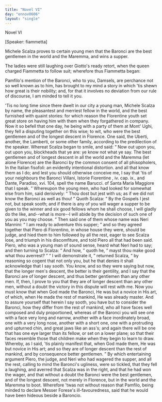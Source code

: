 ```yaml
---
title: "Novel VI"
day: "ennov0606"
layout: "single"
---
```

<html>
 <head>
 </head>
 <body>
  <div id="nov0606" type="novella" who="fiammetta">
   <head>
    Novel VI
   </head>
   <p>
    [Speaker: fiammetta]
   </p>
   <argument>
    <p>
     <milestone id="p06060001"/>
     <!--(i)-->
     Michele Scalza proves to certain young men that the
Baronci are the best gentlemen in the world and the Maremma, and wins a
supper.
     <!--(/i)-->
    </p>
   </argument>
   <div3 type="commentary" who="author">
    <p>
     <milestone id="p06060002"/>
     <!--(sc)-->
     The
     <!--(/sc)-->
     ladies were still laughing over Giotto's
	ready retort, when the queen charged Fiammetta to follow suit; wherefore thus Fiammetta
	began:
    </p>
   </div3>
   <div3 type="commentary" who="fiammetta">
    <p>
     <milestone id="p06060003"/>
     Pamfilo's mention of the
	Baronci, who to you, Damsels, are perchance not so well known as to him, has brought to my
	mind a story in which 'tis shewn how great is their nobility; and, for that it involves no
	deviation from our rule of discourse, I am minded to tell it you.
    </p>
   </div3>
   <p>
    <milestone id="p06060004"/>
    'Tis no long time
since there dwelt in our city a young man,
 Michele Scalza by name, the
pleasantest and merriest fellow in the
 world, and the best furnished with
quaint stories: for which reason
 the Florentine youth set great store on
having him with them when
 they forgathered in company.
    <milestone id="p06060005"/>
    Now it so befell
that one day, he
 being with a party of them at Mont' Ughi, they fell a
disputing
 together on this wise; to wit, who were the best gentlemen and
of
 the longest descent in Florence. One said, the Uberti, another, the
Lamberti, or some other family, according to the predilection of the
speaker.
    <milestone id="p06060006"/>
    Whereat Scalza began to smile, and said:
    <q direct="unspecified">
     Now out
 upon you, out
upon you, blockheads that ye are: ye know not what
 ye say. The best
gentlemen and of longest descent in all the world
 and the Maremma (let
alone Florence) are the Baronci by the
 common consent of all
phisopholers,
     <note>
      In the Italian
      <!--(i)-->
      fisofoli:
      <!--(/i)-->
      an
evidently intentional distortion.
     </note>
     and all that know them as I
 do;
and lest you should otherwise conceive me, I say that 'tis of
 your
neighbours the Baronci
     <note>
      Villani,
      <!--(i)-->
      Istorie
Fiorentine
      <!--(/i)-->
      , iv.
 cap.
 ix., and Dante,
      <!--(i)-->
      Paradiso,
      <!--(/i)-->
      xvi. 104,
 spell the name Barucci.
     </note>
     of
Santa Maria Maggiore that I speak.
    </q>
    <pb n="88"/>
    <milestone id="p06060007"/>
    Whereupon the young men,
who had looked for somewhat else from
 him, said derisively:
    <q direct="unspecified">
     Thou dost
but jest with us; as if we did not
 know the Baronci as well as thou!
    </q>
    <milestone id="p06060008"/>
    Quoth Scalza:
    <q direct="unspecified">
     By the Gospels
 I jest not, but speak sooth; and if there
is any of you will wager a
 supper to be given to the winner and six good
fellows whom he
 shall choose, I will gladly do the like, and--what is
more--I will
 abide by the decision of such one of you as you may
choose.
    </q>
    <milestone id="p06060009"/>
    Then
 said one of them whose name was Neri Mannini:
    <q direct="unspecified">
     I am
ready to
 adventure this supper;
    </q>
    and so they agreed together that Piero
di
 Fiorentino, in whose house they were, should be judge, and hied them
to him followed by all the rest, eager to see Scalza lose, and triumph
 in
his discomfiture, and told Piero all that had been said.
    <milestone id="p06060010"/>
    Piero, who
 was a
young man of sound sense, heard what Neri had to say; and
 then turning to
Scalza:
    <q direct="unspecified">
     And how,
    </q>
    quoth he,
    <q direct="unspecified">
     mayst thou make
 good what thou
averrest?
    </q>
    <milestone id="p06060011"/>
    <q direct="unspecified">
     I will demonstrate it,
    </q>
    returned
 Scalza,
    <q direct="unspecified">
     by
reasoning so cogent that not only you, but he that denies
 it shall
acknowledge that I say sooth.
     <milestone id="p06060012"/>
     You know, and so they were
 saying but now,
that the longer men's descent, the better is their
 gentility, and I say
that the Baronci are of longer descent, and thus
 better gentlemen than any
other men. If, then, I prove to you that
 they are of longer descent than
any other men, without a doubt the
 victory in this dispute will rest with
me.
     <milestone id="p06060013"/>
     Now you must know that
 when God made the Baronci, He was but a novice
in His art, of
 which, when He made the rest of mankind, He was already
master.
     <milestone id="p06060014"/>
     And to assure yourself that herein I say sooth, you have but to
consider
 the Baronci, how they differ from the rest of mankind, who all
have faces well composed and duly proportioned, whereas of the
 Baronci you
will see one with a face very long and narrow, another
 with a face
inordinately broad, one with a very long nose, another
 with a short one,
one with a protruding and upturned chin, and
 great jaws like an ass's; and
again there will be one that has one eye
 larger than its fellow, or set on
a lower plane; so that their faces
 resemble those that children make when
they begin to learn to draw.
     <milestone id="p06060015"/>
     Whereby, as I said, 'tis plainly manifest
that, when God made them,
 He was but novice in His art; and so they are of
longer descent
 than the rest of mankind, and by consequence better
gentlemen.
    </q>
    <milestone id="p06060016"/>
    By which entertaining argument Piero, the judge, and Neri
who had
 wagered the supper, and all the rest, calling to mind the
Baronci's
    <pb n="89"/>
    ugliness, were so tickled, that they fell a laughing,
and averred that
 Scalza was in the right, and that he had won the wager,
and that
 without a doubt the Baronci were the best gentlemen, and of the
longest descent, not merely in Florence, but in the world and the
 Maremma
to boot.
    <milestone id="p06060017"/>
    Wherefore 'twas not without reason that
 Pamfilo, being minded to
declare Messer Forese's ill-favouredness,
 said that he would have been
hideous beside a Baroncio.
   </p>
  </div>
 </body>
</html>